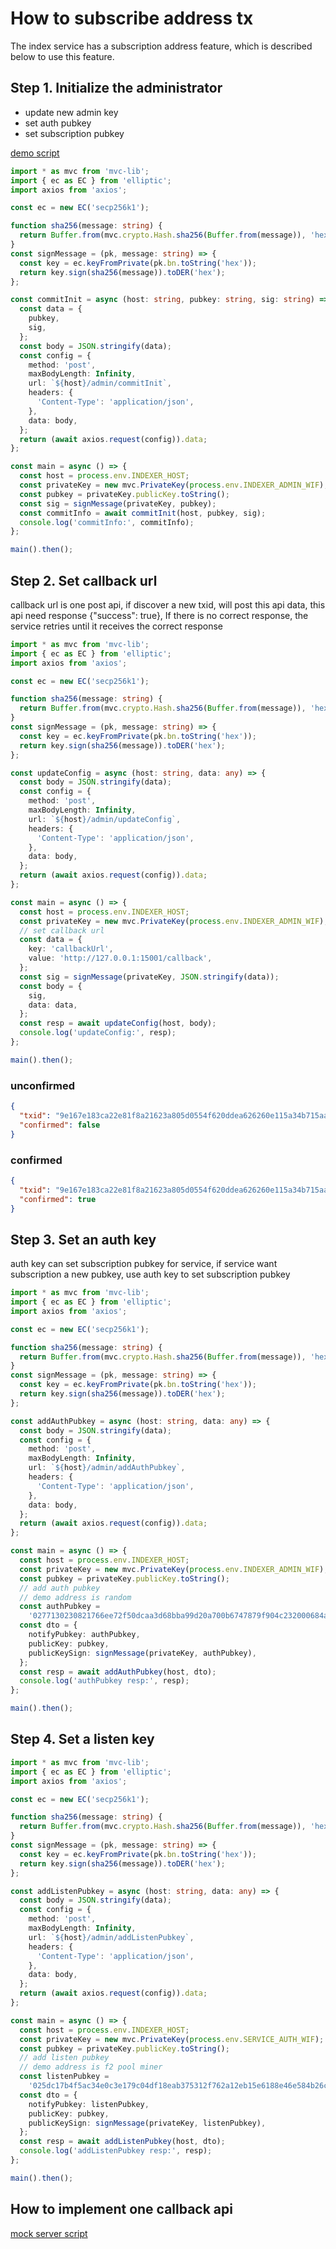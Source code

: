 # How to subscribe address tx

The index service has a subscription address feature, which is described below to use this feature.


## Step 1. Initialize the administrator

- update new admin key
- set auth pubkey
- set subscription pubkey

[demo script](./../src/scripts/admin.ts)

```typescript
import * as mvc from 'mvc-lib';
import { ec as EC } from 'elliptic';
import axios from 'axios';

const ec = new EC('secp256k1');

function sha256(message: string) {
  return Buffer.from(mvc.crypto.Hash.sha256(Buffer.from(message)), 'hex');
}
const signMessage = (pk, message: string) => {
  const key = ec.keyFromPrivate(pk.bn.toString('hex'));
  return key.sign(sha256(message)).toDER('hex');
};

const commitInit = async (host: string, pubkey: string, sig: string) => {
  const data = {
    pubkey,
    sig,
  };
  const body = JSON.stringify(data);
  const config = {
    method: 'post',
    maxBodyLength: Infinity,
    url: `${host}/admin/commitInit`,
    headers: {
      'Content-Type': 'application/json',
    },
    data: body,
  };
  return (await axios.request(config)).data;
};

const main = async () => {
  const host = process.env.INDEXER_HOST;
  const privateKey = new mvc.PrivateKey(process.env.INDEXER_ADMIN_WIF);
  const pubkey = privateKey.publicKey.toString();
  const sig = signMessage(privateKey, pubkey);
  const commitInfo = await commitInit(host, pubkey, sig);
  console.log('commitInfo:', commitInfo);
};

main().then();
```


## Step 2. Set callback url

callback url is one post api, if discover a new txid, will post this api data, this api need response {"success": true}, If there is no correct response, the service retries until it receives the correct response

```typescript
import * as mvc from 'mvc-lib';
import { ec as EC } from 'elliptic';
import axios from 'axios';

const ec = new EC('secp256k1');

function sha256(message: string) {
  return Buffer.from(mvc.crypto.Hash.sha256(Buffer.from(message)), 'hex');
}
const signMessage = (pk, message: string) => {
  const key = ec.keyFromPrivate(pk.bn.toString('hex'));
  return key.sign(sha256(message)).toDER('hex');
};

const updateConfig = async (host: string, data: any) => {
  const body = JSON.stringify(data);
  const config = {
    method: 'post',
    maxBodyLength: Infinity,
    url: `${host}/admin/updateConfig`,
    headers: {
      'Content-Type': 'application/json',
    },
    data: body,
  };
  return (await axios.request(config)).data;
};

const main = async () => {
  const host = process.env.INDEXER_HOST;
  const privateKey = new mvc.PrivateKey(process.env.INDEXER_ADMIN_WIF);
  // set callback url
  const data = {
    key: 'callbackUrl',
    value: 'http://127.0.0.1:15001/callback',
  };
  const sig = signMessage(privateKey, JSON.stringify(data));
  const body = {
    sig,
    data: data,
  };
  const resp = await updateConfig(host, body);
  console.log('updateConfig:', resp);
};

main().then();
```

### unconfirmed 
```json
{
  "txid": "9e167e183ca22e81f8a21623a805d0554f620ddea626260e115a34b715aafd67",
  "confirmed": false
}
```

### confirmed
```json
{
  "txid": "9e167e183ca22e81f8a21623a805d0554f620ddea626260e115a34b715aafd67",
  "confirmed": true
}
```

## Step 3. Set an auth key

auth key can set subscription pubkey for service, if service want subscription a new pubkey, use auth key to set subscription pubkey

```typescript
import * as mvc from 'mvc-lib';
import { ec as EC } from 'elliptic';
import axios from 'axios';

const ec = new EC('secp256k1');

function sha256(message: string) {
  return Buffer.from(mvc.crypto.Hash.sha256(Buffer.from(message)), 'hex');
}
const signMessage = (pk, message: string) => {
  const key = ec.keyFromPrivate(pk.bn.toString('hex'));
  return key.sign(sha256(message)).toDER('hex');
};

const addAuthPubkey = async (host: string, data: any) => {
  const body = JSON.stringify(data);
  const config = {
    method: 'post',
    maxBodyLength: Infinity,
    url: `${host}/admin/addAuthPubkey`,
    headers: {
      'Content-Type': 'application/json',
    },
    data: body,
  };
  return (await axios.request(config)).data;
};

const main = async () => {
  const host = process.env.INDEXER_HOST;
  const privateKey = new mvc.PrivateKey(process.env.INDEXER_ADMIN_WIF);
  const pubkey = privateKey.publicKey.toString();
  // add auth pubkey
  // demo address is random
  const authPubkey =
    '0277130230821766ee72f50dcaa3d68bba99d20a700b6747879f904c232000684a';
  const dto = {
    notifyPubkey: authPubkey,
    publicKey: pubkey,
    publicKeySign: signMessage(privateKey, authPubkey),
  };
  const resp = await addAuthPubkey(host, dto);
  console.log('authPubkey resp:', resp);
};

main().then();
```

## Step 4. Set a listen key

```typescript
import * as mvc from 'mvc-lib';
import { ec as EC } from 'elliptic';
import axios from 'axios';

const ec = new EC('secp256k1');

function sha256(message: string) {
  return Buffer.from(mvc.crypto.Hash.sha256(Buffer.from(message)), 'hex');
}
const signMessage = (pk, message: string) => {
  const key = ec.keyFromPrivate(pk.bn.toString('hex'));
  return key.sign(sha256(message)).toDER('hex');
};

const addListenPubkey = async (host: string, data: any) => {
  const body = JSON.stringify(data);
  const config = {
    method: 'post',
    maxBodyLength: Infinity,
    url: `${host}/admin/addListenPubkey`,
    headers: {
      'Content-Type': 'application/json',
    },
    data: body,
  };
  return (await axios.request(config)).data;
};

const main = async () => {
  const host = process.env.INDEXER_HOST;
  const privateKey = new mvc.PrivateKey(process.env.SERVICE_AUTH_WIF);
  const pubkey = privateKey.publicKey.toString();
  // add listen pubkey
  // demo address is f2 pool miner
  const listenPubkey =
    '025dc17b4f5ac34e0c3e179c04df18eab375312f762a12eb15e6188e46e584b26c';
  const dto = {
    notifyPubkey: listenPubkey,
    publicKey: pubkey,
    publicKeySign: signMessage(privateKey, listenPubkey),
  };
  const resp = await addListenPubkey(host, dto);
  console.log('addListenPubkey resp:', resp);
};

main().then();
```

## How to implement one callback api

[mock server script](./../src/scripts/mockServer.ts)
